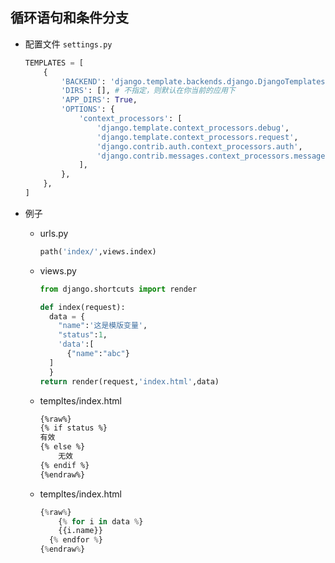 ## 循环语句和条件分支

- 配置文件 `settings.py`

  ```python
  TEMPLATES = [
      {
          'BACKEND': 'django.template.backends.django.DjangoTemplates',
          'DIRS': [], # 不指定，则默认在你当前的应用下
          'APP_DIRS': True,
          'OPTIONS': {
              'context_processors': [
                  'django.template.context_processors.debug',
                  'django.template.context_processors.request',
                  'django.contrib.auth.context_processors.auth',
                  'django.contrib.messages.context_processors.messages',
              ],
          },
      },
  ]
  ```

- 例子

  - urls.py

    ```python
    path('index/',views.index)
    ```

  - views.py

    ```python
    from django.shortcuts import render
    
    def index(request):
      data = {
        "name":'这是模版变量',
        "status":1,
        'data':[
          {"name":"abc"}
      ]
      }
    return render(request,'index.html',data)
    ```
  
  - templtes/index.html

    ```html
    {%raw%}
    {% if status %}
  	有效
    {% else %}
    	无效
    {% endif %}
    {%endraw%}
    ```
    
  - templtes/index.html
  
    ```python
    {%raw%}
    	{% for i in data %}
      	{{i.name}}
      {% endfor %}
    {%endraw%}
    ```
  
    

